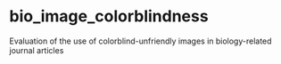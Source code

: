 # bio_image_colorblindness

Evaluation of the use of colorblind-unfriendly images in biology-related journal articles
